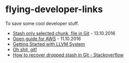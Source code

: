 # flying-developer-links
To save some cool developer stuff.

- [Stash only selected chunk, file in Git](http://stackoverflow.com/questions/3040833/stash-only-one-file-out-of-multiple-files-that-have-changed-with-git) - 13.10.2016
- [Open guide for AWS](https://github.com/open-guides/og-aws) - 11.10.2016
- [Getting Started with LLVM System](http://llvm.org/docs/GettingStarted.html)
- [Oh shit, git!](http://ohshitgit.com/)
- [How to recover dropped stash in Git - Stackoverflow](http://stackoverflow.com/questions/89332/how-to-recover-a-dropped-stash-in-git)

